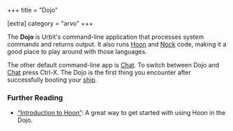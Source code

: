 +++
title = "Dojo"

[extra]
category = "arvo"
+++

The **Dojo** is Urbit's command-line application that processes system commands and returns output. It also runs [Hoon](/reference/glossary/hoon) and [Nock](/reference/glossary/nock) code, making it a good place to play around with those languages.

The other default command-line app is [Chat](/reference/glossary/chat). To switch between Dojo
and [Chat](/reference/glossary/chat) press Ctrl-X. The Dojo is the first thing you encounter after successfully booting your [ship](/reference/glossary/ship).

### Further Reading

- [“Introduction to Hoon”](/guides/core/hoon-school/A-intro): A great way to get started with using Hoon in the Dojo.
